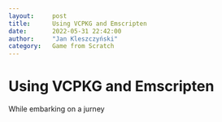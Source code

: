 ```yaml
---
layout:     post
title:      Using VCPKG and Emscripten      
date:       2022-05-31 22:42:00
author:     "Jan Kleszczyński"
category:   Game from Scratch
---
```

# Using VCPKG and Emscripten
While embarking on a jurney 

